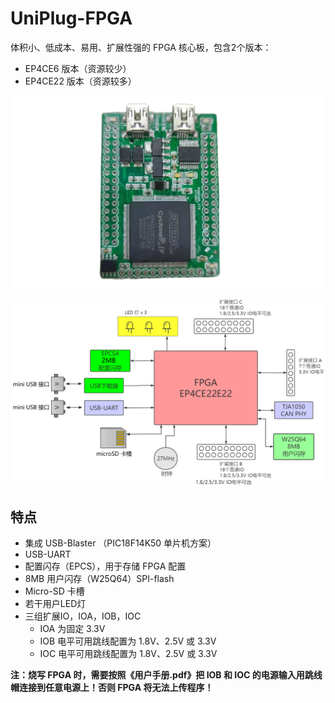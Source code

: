 UniPlug-FPGA
===========================

体积小、低成本、易用、扩展性强的 FPGA 核心板，包含2个版本：

* EP4CE6 版本（资源较少）
* EP4CE22 版本（资源较多）

![成品照片](./EP4CE22/用户手册/images/board.png)

![系统框图](./EP4CE22/用户手册/images/diagram.png)



## 特点

* 集成 USB-Blaster （PIC18F14K50 单片机方案）
* USB-UART
* 配置闪存（EPCS），用于存储 FPGA 配置
* 8MB 用户闪存（W25Q64）SPI-flash
* Micro-SD 卡槽
* 若干用户LED灯
* 三组扩展IO，IOA，IOB，IOC
  * IOA 为固定 3.3V 
  * IOB 电平可用跳线配置为 1.8V、2.5V 或 3.3V 
  * IOC 电平可用跳线配置为 1.8V、2.5V 或 3.3V 



**注：烧写 FPGA 时，需要按照《用户手册.pdf》把 IOB 和 IOC 的电源输入用跳线帽连接到任意电源上！否则 FPGA 将无法上传程序！**
